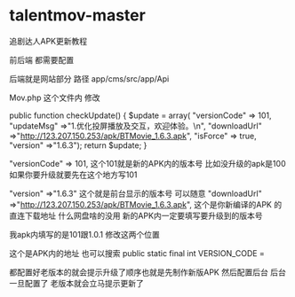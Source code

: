 # talentmov-master
追剧达人APK更新教程

前后端 都需要配置 

后端就是网站部分 
路径 app/cms/src/app/Api
 
Mov.php 这个文件内 修改

public function checkUpdate()
{
        $update = array(
                "versionCode" => 101,
                "updateMsg" =>"1.优化投屏播放及交互，欢迎体验。\n",
                "downloadUrl" =>"http://123.207.150.253/apk/BTMovie_1.6.3.apk",
                "isForce" => true,
                "version" =>"1.6.3");
        return $update;
}

"versionCode" => 101,   这个101就是新的APK内的版本号 比如没升级的apk是100 
如果你要升级就要先在这个地方写101

"version" =>"1.6.3"  这个就是前台显示的版本号 可以随意
"downloadUrl" =>"http://123.207.150.253/apk/BTMovie_1.6.3.apk",
这个是你新编译的APK 的直连下载地址 什么网盘啥的没用
新的APK内一定要填写要升级到的版本号

我apk内填写的是101跟1.0.1  修改这两个位置

 
这个是APK内的地址 也可以搜索 
public static final int VERSION_CODE =

都配置好老版本的就会提示升级了顺序也就是先制作新版APK 然后配置后台 后台一旦配置了 老版本就会立马提示更新了


